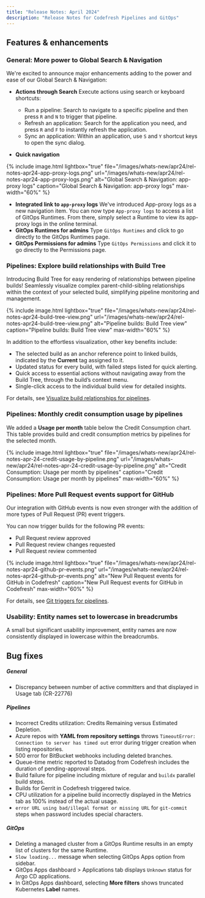```yaml
---
title: "Release Notes: April 2024"
description: "Release Notes for Codefresh Pipelines and GitOps"
---
```

## Features & enhancements

### General: More power to Global Search & Navigation

We're excited to announce major enhancements adding to the power and ease of our Global Search & Navigation: 

* **Actions through Search**
  Execute actions using search or keyboard shortcuts:
  * Run a pipeline: Search to navigate to a specific pipeline and then press `R` and `N` to trigger that pipeline.
  * Refresh an application: Search for the application you need, and press `R` and `F` to instantly refresh the application.
  * Sync an application: Within an application, use `S` and `Y` shortcut keys to open the sync dialog.

* **Quick navigation**

 {% include 
image.html 
lightbox="true" 
file="/images/whats-new/apr24/rel-notes-apr24-app-proxy-logs.png" 
url="/images/whats-new/apr24/rel-notes-apr24-app-proxy-logs.png" 
alt="Global Search & Navigation: app-proxy logs" 
caption="Global Search & Navigation: app-proxy logs" 
max-width="60%" 
%}


* **Integrated link to `app-proxy` logs**
  We've introduced App-proxy logs as a new navigation item. You can now type `App-proxy logs` to access a list of GitOps Runtimes. From there, simply select a Runtime to view its app-proxy logs in the online terminal. 
* **GitOps Runtimes for admins** 
  Type `GitOps Runtimes` and click to go directly to the GitOps Runtimes page. 
* **GitOps Permissions for admins**
  Type `GitOps Permissions` and click it to go directly to the Permissions page.

### Pipelines: Explore build relationships with Build Tree
Introducing Build Tree for easy rendering of relationships between pipeline builds!
Seamlessly visualize complex parent-child-sibling relationships within the context of your selected build, simplifying pipeline monitoring and management.

 {% include 
image.html 
lightbox="true" 
file="/images/whats-new/apr24/rel-notes-apr24-build-tree-view.png" 
url="/images/whats-new/apr24/rel-notes-apr24-build-tree-view.png" 
alt="Pipeline builds: Build Tree view" 
caption="Pipeline builds: Build Tree view" 
max-width="60%" 
%}


In addition to the effortless visualization, other key benefits include:
* The selected build as an anchor reference point to linked builds, indicated by the **Current** tag assigned to it.
* Updated status for every build, with failed steps listed for quick alerting.
* Quick access to essential actions without navigating away from the Build Tree, through the build’s context menu.
* Single-click access to the individual build view for detailed insights.

For details, see [Visualize build relationships for pipelines]({{site.baseurl}}/docs/pipelines/monitoring-pipelines/#visualize-build-relationships-for-pipeline).



### Pipelines: Monthly credit consumption usage by pipelines
We added a **Usage per month** table below the Credit Consumption chart.  
This table provides build and credit consumption metrics by pipelines for the selected month. 

{% include
  image.html
  lightbox="true"
  file="/images/whats-new/apr24/rel-notes-apr-24-credit-usage-by-pipeline.png"
  url="/images/whats-new/apr24/rel-notes-apr-24-credit-usage-by-pipeline.png"
  alt="Credit Consumption: Usage per month by pipelines"
  caption="Credit Consumption: Usage per month by pipelines"
  max-width="60%"
%}

### Pipelines: More Pull Request events support for GitHub
Our integration with GitHub events is now even stronger with the addition of more types of Pull Request (PR) event triggers.

You can now trigger builds for the following PR events:
* Pull Request review approved
* Pull Request review changes requested
* Pull Request review commented

{% include
  image.html
  lightbox="true"
  file="/images/whats-new/apr24/rel-notes-apr24-github-pr-events.png"
  url="/images/whats-new/apr24/rel-notes-apr24-github-pr-events.png"
  alt="New Pull Request events for GitHub in Codefresh"
  caption="New Pull Request events for GitHub in Codefresh"
  max-width="60%"
%}

For details, see [Git triggers for pipelines]({{site.baseurl}}/docs/pipelines/triggers/git-triggers/).

### Usability: Entity names set to lowercase in breadcrumbs
A small but significant usability improvement, entity names are now consistently displayed in lowercase within the breadcrumbs.



## Bug fixes

##### General
* Discrepancy between number of active committers and that displayed in Usage tab (CR-22776)

##### Pipelines 
* Incorrect Credits utilization: Credits Remaining versus Estimated Depletion. 
* Azure repos with **YAML from repository settings** throws  `TimeoutError: Connection to server has timed out` error during trigger creation when listing repositories.
* 500 error for BitBucket webhooks including deleted branches. 
* Queue-time metric reported to Datadog from Codefresh includes the duration of pending-approval steps.
* Build failure for pipeline including mixture of regular and `buildx` parallel build steps.
* Builds for Gerrit in Codefresh triggered twice.
* CPU utilization for a pipeline build incorrectly displayed in the Metrics tab as 100% instead of the actual usage.
* `error URL using bad/illegal format or missing URL` for `git-commit` steps when password includes special characters.


##### GitOps 
* Deleting a managed cluster from a GitOps Runtime results in an empty list of clusters for the same Runtime.  
* `Slow loading...` message when selecting GitOps Apps option from sidebar.  
* GitOps Apps dashboard > Applications tab displays `Unknown` status for Argo CD applications. 
* In GitOps Apps dashboard, selecting **More filters** shows truncated Kubernetes **Label** names. 